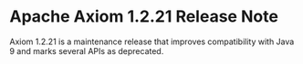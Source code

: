 Apache Axiom 1.2.21 Release Note
================================

Axiom 1.2.21 is a maintenance release that improves compatibility with Java 9
and marks several APIs as deprecated.
